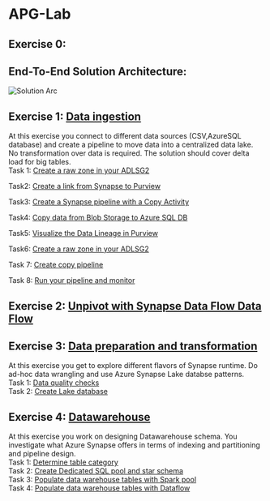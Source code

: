 # APG-Lab
## Exercise 0: 
## End-To-End Solution Architecture:
![Solution Arc](https://user-images.githubusercontent.com/40135849/174117794-0063d7bd-4cdc-4cfc-8108-669b9cff89a8.jpg)


## Exercise 1: [Data ingestion](<./Exercise 1.md>) 
At this exercise you connect to different data sources (CSV,AzureSQL database) and create a pipeline to move data into a centralized data lake. No transformation over data is required. The solution should cover delta load for big tables.  
Task 1: [Create a raw zone in your ADLSG2](<https://github.com/nasimmehrshid/APG-Demo/blob/main/Exercise%201.md#task-1-create-a-raw-zone-in-your-adlsg2>)

Task2: [Create a link from Synapse to Purview](<https://github.com/nasimmehrshid/APG-Demo/blob/main/Exercise%201.md#task-2-create-a-link-from-synapse-to-purview>)

Task3: [Create a Synapse pipeline with a Copy Activity](<https://github.com/nasimmehrshid/APG-Demo/blob/main/Exercise%201.md#task-3-create-a-synapse-pipeline-with-a-copy-activity>)

Task4: [Copy data from Blob Storage to Azure SQL DB](<https://github.com/nasimmehrshid/APG-Demo/blob/main/Exercise%201.md#task-4copy-data-from-blob-storage-to-azure-sql-db>)

Task5: [Visualize the Data Lineage in Purview](<https://github.com/nasimmehrshid/APG-Demo/blob/main/Exercise%201.md#task5-visualize-the-data-lineage-in-purview>)

Task6: [Create a raw zone in your ADLSG2](<https://github.com/nasimmehrshid/APG-Demo/blob/main/Exercise%201.md#task-6-create-a-raw-zone-in-your-adlsg2>)

Task 7: [Create copy pipeline](<https://github.com/nasimmehrshid/APG-Demo/blob/main/Exercise%201.md#task-7-create-copy-pipeline>)  

Task 8: [Run your pipeline and monitor](<https://github.com/nasimmehrshid/APG-Demo/blob/main/Exercise%201.md#task-8-run-your-pipeline-and-monitor>)
## Exercise 2: [Unpivot with Synapse Data Flow Data Flow](<./Exercise 5.md>) 
## Exercise 3: [Data preparation and transformation](<./Exercise 2.md>) 
At this exercise you get to explore different flavors of Synapse runtime. Do ad-hoc data wrangling and use Azure Synapse Lake databse patterns.  
Task 1: [Data quality checks](<https://github.com/MarziehBarghandan/Synapse-Hackathon/blob/main/Exercise%202.md#task-1-data-quality-checks>)  
Task 2: [Create Lake database](<https://github.com/MarziehBarghandan/Synapse-Hackathon/blob/main/Exercise%202.md#task-2-create-lake-database>)  
## Exercise 4: [Datawarehouse ](<./Exercise 3.md>)  
At this exercise you work on designing Datawarehouse schema. You investigate what Azure Synapse offers in terms of indexing and partitioning and pipeline design.    
Task 1: [Determine table category](<https://github.com/MarziehBarghandan/Synapse-Hackathon/blob/main/Exercise%203.md#task-1-determine-table-category>)  
Task 2: [Create Dedicated SQL pool and star schema](<https://github.com/MarziehBarghandan/Synapse-Hackathon/blob/main/Exercise%203.md#task-2-create-dedicated-sql-pool-and-star-schema>)  
Task 3: [Populate data warehouse tables with Spark pool](<https://github.com/MarziehBarghandan/Synapse-Hackathon/blob/main/Exercise%203.md#task-3-populate-data-warehouse-tables-with-spark-pool>)  
Task 4: [Populate data warehouse tables with Dataflow](<https://github.com/MarziehBarghandan/Synapse-Hackathon/blob/main/Exercise%203.md#task-4-populate-data-warehouse-tables-with-dataflow>)  
 
